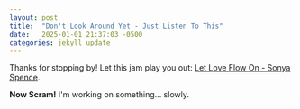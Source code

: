```yaml
---
layout: post
title:  "Don't Look Around Yet - Just Listen To This"
date:   2025-01-01 21:37:03 -0500
categories: jekyll update
---
```

Thanks for stopping by! Let this jam play you out: [Let Love Flow On - Sonya Spence][yt-song].

**Now Scram!** I'm working on something... slowly.

[yt-song]: https://www.youtube.com/watch?v=bu7NgdUvuk0
